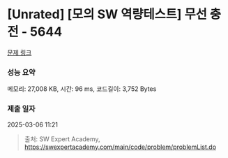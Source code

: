 # [Unrated] [모의 SW 역량테스트] 무선 충전 - 5644 

[문제 링크](https://swexpertacademy.com/main/code/problem/problemDetail.do?contestProbId=AWXRDL1aeugDFAUo) 

### 성능 요약

메모리: 27,008 KB, 시간: 96 ms, 코드길이: 3,752 Bytes

### 제출 일자

2025-03-06 11:21



> 출처: SW Expert Academy, https://swexpertacademy.com/main/code/problem/problemList.do